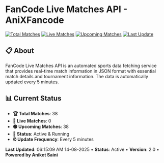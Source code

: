 # FanCode Live Matches API - AniXFancode

[![Total Matches](https://img.shields.io/badge/Total%20Matches-38-blue)](https://github.com/AniketSainiOp/AniXFancode)
[![Live Matches](https://img.shields.io/badge/Live%20Matches-0-red)](https://github.com/AniketSainiOp/AniXFancode)
[![Upcoming Matches](https://img.shields.io/badge/Upcoming%20Matches-38-green)](https://github.com/AniketSainiOp/AniXFancode)
[![Last Update](https://img.shields.io/badge/Last%20Update-06%3A15%3A09%20AM%2014-08-2025-orange)](https://github.com/AniketSainiOp/AniXFancode)

## 📋 About

FanCode Live Matches API is an automated sports data fetching service that provides real-time match information in JSON format with essential match details and tournament information. The data is automatically updated every 5 minutes.

## 📊 Current Status

- **🏆 Total Matches**: 38
- **🔴 Live Matches**: 0
- **🟢 Upcoming Matches**: 38
- **📡 Status**: Active & Running
- **⏰ Update Frequency**: Every 5 minutes

**Last Updated**: 06:15:09 AM 14-08-2025 • **Status**: Active • **Version**: 2.0 • **Powered by Aniket Saini**
